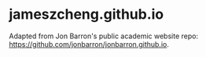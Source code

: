 # jameszcheng.github.io
Adapted from Jon Barron's public academic website repo: https://github.com/jonbarron/jonbarron.github.io.